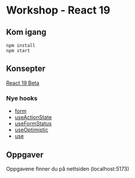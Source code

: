 # Workshop - React 19

## Kom igang

```
npm install
npm start
```

## Konsepter

[React 19 Beta](https://react.dev/blog/2024/04/25/react-19)

### Nye hooks

* [form](https://react.dev/reference/react-dom/components/form)
* [useActionState](https://react.dev/reference/react/useActionState)
* [useFormStatus](https://react.dev/reference/react/useFormStatus)
* [useOptimistic](https://react.dev/reference/react/useOptimistic)
* [use](https://react.dev/reference/react/use)


## Oppgaver

Oppgavene finner du på nettsiden (localhost:5173)